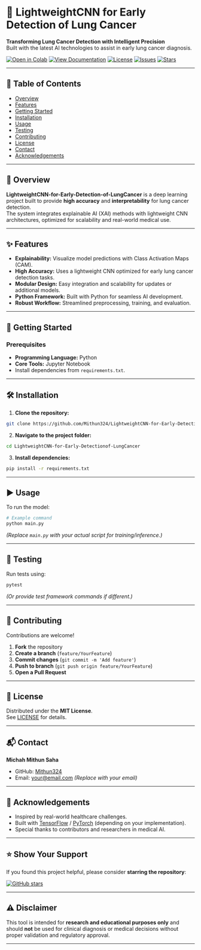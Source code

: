# 🧠 LightweightCNN for Early Detection of Lung Cancer

**Transforming Lung Cancer Detection with Intelligent Precision**  
Built with the latest AI technologies to assist in early lung cancer diagnosis.

[![Open in Colab](https://colab.research.google.com/assets/colab-badge.svg)](https://colab.research.google.com/github/Mithun324/LightweightCNN-for-Early-Detectionof-LungCancer)
[![View Documentation](https://img.shields.io/badge/View-Documentation-blue)](https://github.com/Mithun324/LightweightCNN-for-Early-Detectionof-LungCancer/wiki)
[![License](https://img.shields.io/github/license/Mithun324/LightweightCNN-for-Early-Detectionof-LungCancer)](LICENSE)
[![Issues](https://img.shields.io/github/issues/Mithun324/LightweightCNN-for-Early-Detectionof-LungCancer)](https://github.com/Mithun324/LightweightCNN-for-Early-Detectionof-LungCancer/issues)
[![Stars](https://img.shields.io/github/stars/Mithun324/LightweightCNN-for-Early-Detectionof-LungCancer?style=social)](https://github.com/Mithun324/LightweightCNN-for-Early-Detectionof-LungCancer/stargazers)

---

## 📑 Table of Contents
- [Overview](#overview)  
- [Features](#features)  
- [Getting Started](#getting-started)  
- [Installation](#installation)  
- [Usage](#usage)  
- [Testing](#testing)  
- [Contributing](#contributing)  
- [License](#license)  
- [Contact](#contact)  
- [Acknowledgements](#acknowledgements)

---

## 📝 Overview

**LightweightCNN-for-Early-Detection-of-LungCancer** is a deep learning project built to provide **high accuracy** and **interpretability** for lung cancer detection.  
The system integrates explainable AI (XAI) methods with lightweight CNN architectures, optimized for scalability and real-world medical use.

---

## ✨ Features

- **Explainability:** Visualize model predictions with Class Activation Maps (CAM).  
- **High Accuracy:** Uses a lightweight CNN optimized for early lung cancer detection tasks.  
- **Modular Design:** Easy integration and scalability for updates or additional models.  
- **Python Framework:** Built with Python for seamless AI development.  
- **Robust Workflow:** Streamlined preprocessing, training, and evaluation.

---

## 🚀 Getting Started

### Prerequisites

- **Programming Language:** Python  
- **Core Tools:** Jupyter Notebook  
- Install dependencies from `requirements.txt`.

---

## 🛠 Installation

1. **Clone the repository:**
```bash
git clone https://github.com/Mithun324/LightweightCNN-for-Early-Detectionof-LungCancer.git
```

2. **Navigate to the project folder:**
```bash
cd LightweightCNN-for-Early-Detectionof-LungCancer
```

3. **Install dependencies:**
```bash
pip install -r requirements.txt
```

---

## ▶️ Usage

To run the model:

```bash
# Example command
python main.py
```

*(Replace `main.py` with your actual script for training/inference.)*

---

## 🧪 Testing

Run tests using:

```bash
pytest
```

*(Or provide test framework commands if different.)*

---

## 🤝 Contributing

Contributions are welcome!  

1. **Fork** the repository  
2. **Create a branch** (`feature/YourFeature`)  
3. **Commit changes** (`git commit -m 'Add feature'`)  
4. **Push to branch** (`git push origin feature/YourFeature`)  
5. **Open a Pull Request**

---

## 📄 License

Distributed under the **MIT License**.  
See [LICENSE](LICENSE) for details.

---

## 📬 Contact

**Michah Mithun Saha**  
- GitHub: [Mithun324](https://github.com/Mithun324)  
- Email: [your@email.com](mailto:your@email.com) *(Replace with your email)*

---

## 🙏 Acknowledgements

- Inspired by real-world healthcare challenges.  
- Built with [TensorFlow](https://www.tensorflow.org/) / [PyTorch](https://pytorch.org/) (depending on your implementation).  
- Special thanks to contributors and researchers in medical AI.

---

## ⭐ Show Your Support

If you found this project helpful, please consider **starring the repository**:

[![GitHub stars](https://img.shields.io/github/stars/Mithun324/LightweightCNN-for-Early-Detectionof-LungCancer?style=social)](https://github.com/Mithun324/LightweightCNN-for-Early-Detectionof-LungCancer/stargazers)

---

## ⚠️ Disclaimer

This tool is intended for **research and educational purposes only** and should **not** be used for clinical diagnosis or medical decisions without proper validation and regulatory approval.

---
